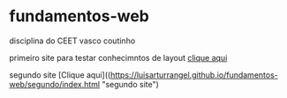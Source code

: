 # fundamentos-web
disciplina do CEET vasco coutinho

primeiro site para testar conhecimntos de layout [clique aqui](https://luisarturrangel.github.io/fundamentos-web/primeiro/index.html "primeiro site")

segundo site [Clique aqui]((https://luisarturrangel.github.io/fundamentos-web/segundo/index.html "segundo site")
